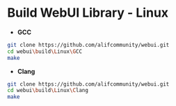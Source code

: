 # Build WebUI Library - Linux

- **GCC**
```sh
git clone https://github.com/alifcommunity/webui.git
cd webui\build\Linux\GCC
make
```

- **Clang**
```sh
git clone https://github.com/alifcommunity/webui.git
cd webui\build\Linux\Clang
make
```
